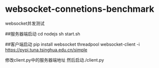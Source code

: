 # websocket-connetions-benchmark
websocket并发测试

##服务器端启动
cd nodejs
sh start.sh 

##客户端启动
pip install websocket threadpool websocket-client -i https://pypi.tuna.tsinghua.edu.cn/simple

修改client.py中的服务器端地址
然后启动./client.py
